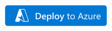 [![Deploy To Azure](https://raw.githubusercontent.com/Azure/azure-quickstart-templates/master/1-CONTRIBUTION-GUIDE/images/deploytoazure.svg?sanitize=true)](https://portal.azure.com/#create/Microsoft.Template/uri/https%3A%2F%2Fraw.githubusercontent.com%2Fmiyavi0406%2Fazure-quickstart-templates%2Fmain%2F1-2_appgw_webapp%2Fazuredeploy.json)
